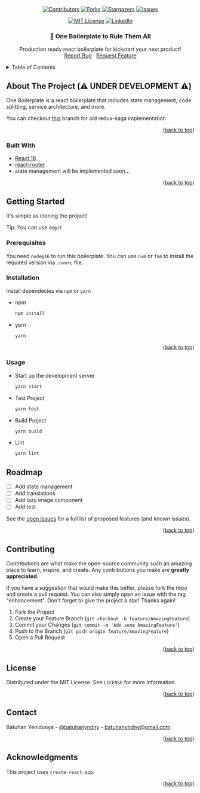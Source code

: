 <div id="top"></div>

<div align="center">

[![Contributors][contributors-shield]][contributors-url] [![Forks][forks-shield]][forks-url] [![Stargazers][stars-shield]][stars-url] [![Issues][issues-shield]][issues-url]

</div>
<div align="center">

[![MIT License][license-shield]][license-url] [![LinkedIn][linkedin-shield]][linkedin-url]

</div>

<div align="center">
  <h3 align="center">💍 One Boilerplate to Rule Them All</h3>

  <p align="center">
    Production ready react boilerplate for kickstart your next product!
    <br />
    <a href="https://github.com/batuhanyndny/one-boilerplate/issues">Report Bug</a>
    ·
    <a href="https://github.com/batuhanyndny/one-boilerplate/issues">Request Feature</a>
  </p>
</div>

<!-- TABLE OF CONTENTS -->
<details>
  <summary>Table of Contents</summary>
  <ol>
    <li>
      <a href="#about-the-project">About The Project</a>
      <ul>
        <li><a href="#built-with">Built With</a></li>
      </ul>
    </li>
    <li>
      <a href="#getting-started">Getting Started</a>
      <ul>
        <li><a href="#prerequisites">Prerequisites</a></li>
        <li><a href="#installation">Installation</a></li>
      </ul>
    </li>
    <li><a href="#usage">Usage</a></li>
    <li><a href="#roadmap">Roadmap</a></li>
    <li><a href="#contributing">Contributing</a></li>
    <li><a href="#license">License</a></li>
    <li><a href="#contact">Contact</a></li>
    <li><a href="#acknowledgments">Acknowledgments</a></li>
  </ol>
</details>

<!-- ABOUT THE PROJECT -->

## About The Project (⚠️ UNDER DEVELOPMENT ⚠️)

One Boilerplate is a react boilerplate that includes state management, code splitting, service architecture, and more.

You can checkout [this](https://github.com/batuhanyndny/one-boilerplate/tree/old-redux-saga) branch for old redux-saga implementation

<p align="right">(<a href="#top">back to top</a>)</p>

### Built With

- [React 18](https://reactjs.org/)
- [react-router](https://reactrouter.com/)
- state management will be implemented soon...

<p align="right">(<a href="#top">back to top</a>)</p>

<!-- GETTING STARTED -->

## Getting Started

It's simple as cloning the project!

Tip: You can use `degit`

### Prerequisites

You need `node@16` to run this boilerplate. You can use `nvm` or `fnm` to install the required version via `.nvmrc` file.

### Installation

Install dependecies via `npm` or `yarn`

- npm
  ```sh
  npm install
  ```
- yarn
  ```sh
  yarn
  ```

<p align="right">(<a href="#top">back to top</a>)</p>

### Usage

- Start up the development server

  ```sh
  yarn start
  ```

- Test Project
  ```sh
  yarn test
  ```

- Build Project
  ```sh
  yarn build
  ```

- Lint
	```sh 
	yarn lint 
	```
<!-- ROADMAP -->

## Roadmap

- [ ] Add state management
- [ ] Add translations
- [ ] Add lazy image component
- [ ] Add test

See the [open issues](https://github.com/batuhanyndny/one-boilerplate/issues) for a full list of proposed features (and known issues).

<p align="right">(<a href="#top">back to top</a>)</p>

<!-- CONTRIBUTING -->

## Contributing

Contributions are what make the open-source community such an amazing place to learn, inspire, and create. Any contributions you make are **greatly appreciated**.

If you have a suggestion that would make this better, please fork the repo and create a pull request. You can also simply open an issue with the tag "enhancement".
Don't forget to give the project a star! Thanks again!

1. Fork the Project
2. Create your Feature Branch (`git checkout -b feature/AmazingFeature`)
3. Commit your Changes (`git commit -m 'Add some AmazingFeature'`)
4. Push to the Branch (`git push origin feature/AmazingFeature`)
5. Open a Pull Request

<p align="right">(<a href="#top">back to top</a>)</p>

<!-- LICENSE -->

## License

Distributed under the MIT License. See `LICENSE` for more information.

<p align="right">(<a href="#top">back to top</a>)</p>

<!-- CONTACT -->

## Contact

Batuhan Yenidunya - [@batuhanyndny](https://twitter.com/batuhanyndny) - batuhanyndny@gmail.com

<p align="right">(<a href="#top">back to top</a>)</p>

<!-- ACKNOWLEDGMENTS -->

## Acknowledgments

This project uses `create-react-app`.

<p align="right">(<a href="#top">back to top</a>)</p>

<!-- MARKDOWN LINKS & IMAGES -->
<!-- https://www.markdownguide.org/basic-syntax/#reference-style-links -->

[contributors-shield]: https://img.shields.io/github/contributors/batuhanyndny/one-boilerplate.svg?style=for-the-badge
[contributors-url]: https://github.com/batuhanyndny/one-boilerplate/graphs/contributors
[forks-shield]: https://img.shields.io/github/forks/batuhanyndny/one-boilerplate.svg?style=for-the-badge
[forks-url]: https://github.com/batuhanyndny/one-boilerplate/network/members
[stars-shield]: https://img.shields.io/github/stars/batuhanyndny/one-boilerplate.svg?style=for-the-badge
[stars-url]: https://github.com/batuhanyndny/one-boilerplate/stargazers
[issues-shield]: https://img.shields.io/github/issues/batuhanyndny/one-boilerplate.svg?style=for-the-badge
[issues-url]: https://github.com/batuhanyndny/one-boilerplate/issues
[license-shield]: https://img.shields.io/github/license/batuhanyndny/one-boilerplate?style=for-the-badge
[license-url]: https://github.com/batuhanyndny/one-boilerplate/blob/master/LICENSE
[linkedin-shield]: https://img.shields.io/badge/-LinkedIn-black.svg?style=for-the-badge&logo=linkedin&colorB=555
[linkedin-url]: https://linkedin.com/in/batuhanyndny
[product-screenshot]: images/screenshot.png
